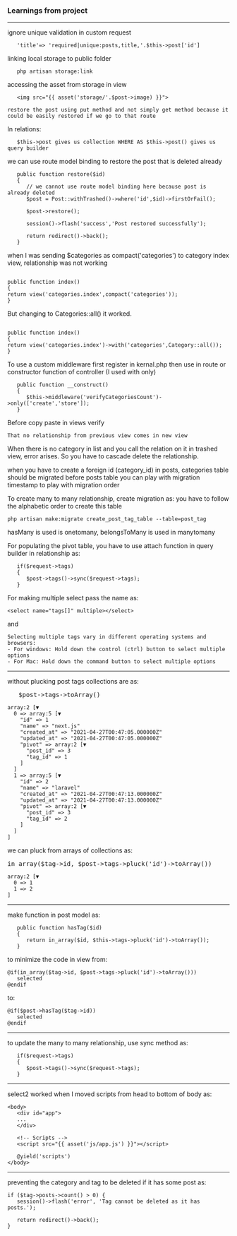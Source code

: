 ### Learnings from project

---

ignore unique validation in custom request

```
   'title'=> 'required|unique:posts,title,'.$this->post['id']
```

linking local storage to public folder

```
   php artisan storage:link
```

accessing the asset from storage in view

```
   <img src="{{ asset('storage/'.$post->image) }}">
```

```
restore the post using put method and not simply get method because it could be easily restored if we go to that route
```

In relations:

```
   $this->post gives us collection WHERE AS $this->post() gives us query builder
```

we can use route model binding to restore the post that is deleted already

```
   public function restore($id)
   {
      // we cannot use route model binding here because post is already deleted
      $post = Post::withTrashed()->where('id',$id)->firstOrFail();

      $post->restore();

      session()->flash('success','Post restored successfully');

      return redirect()->back();
   }
```

when I was sending $categories as compact('categories') to category index view, relationship was not working

```

public function index()
{
return view('categories.index',compact('categories'));
}

```

But changing to Categories::all() it worked.

```

public function index()
{
return view('categories.index')->with('categories',Category::all());
}

```

To use a custom middleware first register in kernal.php then use in route
or constructor function of controller (I used with only)

```
   public function __construct()
   {
      $this->middleware('verifyCategoriesCount')->only(['create','store']);
   }
```

Before copy paste in views verify

```
That no relationship from previous view comes in new view
```

When there is no category in list and you call the relation on it in trashed view,
error arises. So you have to cascade delete the relationship.

when you have to create a foreign id (category_id) in posts, categories table should be migrated before posts table
you can play with migration timestamp to play with migration order

To create many to many relationship, create migration as:
you have to follow the alphabetic order to create this table

```
php artisan make:migrate create_post_tag_table --table=post_tag
```

hasMany is used is onetomany, belongsToMany is used in manytomany

For populating the pivot table, you have to use attach function in query builder in relationship as:

```
   if($request->tags)
   {
      $post->tags()->sync($request->tags);
   }
```

For making multiple select pass the name as:

```
<select name="tags[]" multiple></select>
```

and

```
Selecting multiple tags vary in different operating systems and browsers:
- For windows: Hold down the control (ctrl) button to select multiple options
- For Mac: Hold down the command button to select multiple options
```

---

without plucking post tags collections are as:

<pre>
   $post->tags->toArray()
</pre>

```
array:2 [▼
  0 => array:5 [▼
    "id" => 1
    "name" => "next.js"
    "created_at" => "2021-04-27T00:47:05.000000Z"
    "updated_at" => "2021-04-27T00:47:05.000000Z"
    "pivot" => array:2 [▼
      "post_id" => 3
      "tag_id" => 1
    ]
  ]
  1 => array:5 [▼
    "id" => 2
    "name" => "laravel"
    "created_at" => "2021-04-27T00:47:13.000000Z"
    "updated_at" => "2021-04-27T00:47:13.000000Z"
    "pivot" => array:2 [▼
      "post_id" => 3
      "tag_id" => 2
    ]
  ]
]
```

we can pluck from arrays of collections as:

<pre>
in_array($tag->id, $post->tags->pluck('id')->toArray())
</pre>

```
array:2 [▼
  0 => 1
  1 => 2
]
```

---

make function in post model as:

```
   public function hasTag($id)
   {
      return in_array($id, $this->tags->pluck('id')->toArray());
   }
```

to minimize the code in view from:

```
@if(in_array($tag->id, $post->tags->pluck('id')->toArray()))
   selected
@endif
```

to:

```
@if($post->hasTag($tag->id))
   selected
@endif
```

---

to update the many to many relationship, use sync method as:

```
   if($request->tags)
   {
      $post->tags()->sync($request->tags);
   }
```

---

select2 worked when I moved scripts from head to bottom of body as:

```
<body>
   <div id="app">
   ...
   </div>

   <!-- Scripts -->
   <script src="{{ asset('js/app.js') }}"></script>

   @yield('scripts')
</body>
```

---

preventing the category and tag to be deleted if it has some post as:

```
if ($tag->posts->count() > 0) {
   session()->flash('error', 'Tag cannot be deleted as it has posts.');

   return redirect()->back();
}
```
